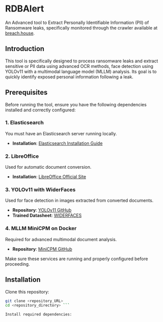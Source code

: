 # RDBAlert
An Advanced tool to Extract Personally Identifiable Information (PII) of Ransomware leaks, specifically monitored through the crawler available at [breach.house](https://breach.house).

## Introduction

This tool is specifically designed to process ransomware leaks and extract sensitive or PII data using advanced OCR methods, face detection using YOLOv11 with a multimodal language model (MLLM) analysis. Its goal is to quickly identify exposed personal information following a leak.

## Prerequisites

Before running the tool, ensure you have the following dependencies installed and correctly configured:

### 1. Elasticsearch

You must have an Elasticsearch server running locally.

-   **Installation**: [Elasticsearch Installation Guide](https://www.elastic.co/guide/en/elasticsearch/reference/current/install-elasticsearch.html)

### 2. LibreOffice

Used for automatic document conversion.

-   **Installation**: [LibreOffice Official Site](https://www.libreoffice.org/download/download/)

### 3. YOLOv11 with WiderFaces

Used for face detection in images extracted from converted documents.

-   **Repository**: [YOLOv11 GitHub](https://github.com/ultralytics/ultralytics)
-   **Trained Datasheet**: [WIDERFACES](http://shuoyang1213.me/WIDERFACE/)

### 4. MLLM MiniCPM on Docker

Required for advanced multimodal document analysis.

-   **Repository**: [MiniCPM GitHub](https://github.com/OpenBMB/MiniCPM)

Make sure these services are running and properly configured before proceeding.

## Installation

Clone this repository:

```bash
git clone <repository_URL>
cd <repository_directory> ```

Install required dependencies:
